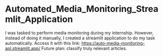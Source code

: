 # Automated_Media_Monitoring_Streamlit_Application
I was tasked to perform media monitoring during my internship. However, instead of doing it manually, I created a streamlit application to do my task automatically. Access it with this link: https://auto-media-monitoring-apl.streamlit.app/
Future plan: classify truly relevant articles.
